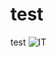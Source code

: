 # test
test 
![IT](https://github.com/Dimaa411/test/assets/YUm7PE6nFQzR5HqFfUqxHZBkk2EnMxk0UQEY0NOI.png)
